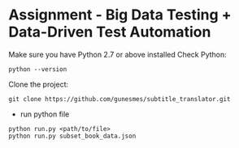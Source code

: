 Assignment - Big Data Testing + Data-Driven Test Automation
===================

Make sure you have Python 2.7 or above installed
Check Python:
```shell
python --version
```

Clone the project:
```shell
git clone https://github.com/gunesmes/subtitle_translator.git
```

* run python file
```shell
python run.py <path/to/file>
python run.py subset_book_data.json
````
